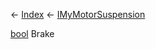 ← [Index](Api-Index) ← [IMyMotorSuspension](Sandbox.ModAPI.Ingame.IMyMotorSuspension)

[bool](System.Boolean) Brake